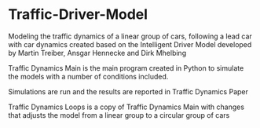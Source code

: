 # Traffic-Driver-Model
Modeling the traffic dynamics of a linear group of cars, following a lead car with car dynamics created based on the Intelligent Driver Model developed by Martin Treiber, Ansgar Hennecke and Dirk Mhelbing

Traffic Dynamics Main is the main program created in Python to simulate the models with a number of conditions included. 

Simulations are run and the results are reported in Traffic Dynamics Paper

Traffic Dynamics Loops is a copy of Traffic Dynamics Main with changes that adjusts the model from a linear group to a circular group of cars 
